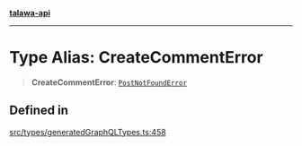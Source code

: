 [**talawa-api**](../../../README.md)

***

# Type Alias: CreateCommentError

> **CreateCommentError**: [`PostNotFoundError`](PostNotFoundError.md)

## Defined in

[src/types/generatedGraphQLTypes.ts:458](https://github.com/Suyash878/talawa-api/blob/095e6964ce2a06c1c30d1acf81b6162203f1db91/src/types/generatedGraphQLTypes.ts#L458)
